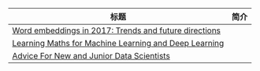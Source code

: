 | 标题                                                         | 简介 |
| ------------------------------------------------------------ | ---- |
| [Word embeddings in 2017: Trends and future directions](http://ruder.io/word-embeddings-2017/index.html?from=hackcv&hmsr=hackcv.com&utm_medium=hackcv.com&utm_source=hackcv.com) |      |
| [Learning Maths for Machine Learning and Deep Learning](https://medium.com/towards-data-science/learning-maths-for-machine-learning-and-deep-learning-5509c097ee83?from=hackcv&hmsr=hackcv.com&utm_medium=hackcv.com&utm_source=hackcv.com) |      |
| [Advice For New and Junior Data Scientists](https://medium.com/@rchang/advice-for-new-and-junior-data-scientists-2ab02396cf5b?from=hackcv&hmsr=hackcv.com&utm_medium=hackcv.com&utm_source=hackcv.com) |      |

